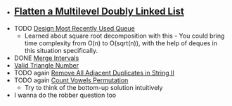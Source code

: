 - [Flatten a Multilevel Doubly Linked List](https://leetcode.com/problems/flatten-a-multilevel-doubly-linked-list)
	-
- TODO [Design Most Recently Used Queue](https://leetcode.com/problems/design-most-recently-used-queue)
	- Learned about square root decomposition with this - You could bring time complexity from O(n) to O(sqrt(n)), with the help of deques in this situation specifically.
- DONE [Merge Intervals](https://leetcode.com/problems/merge-intervals/)
- [Valid Triangle Number](https://leetcode.com/problems/valid-triangle-number)
- TODO again [Remove All Adjacent Duplicates in String II](https://leetcode.com/problems/remove-all-adjacent-duplicates-in-string-ii)
- TODO again [Count Vowels Permutation](https://leetcode.com/problems/count-vowels-permutation/)
	- Try to think of the bottom-up solution intuitively
- I wanna do the robber question too